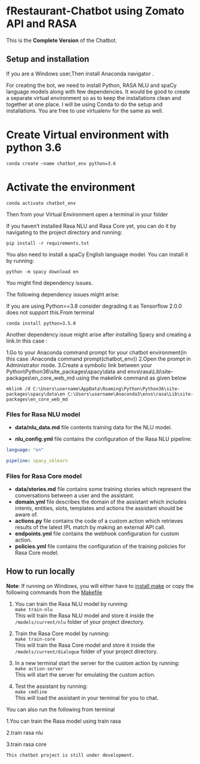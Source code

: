 # fRestaurant-Chatbot using Zomato API and RASA

This is the **Complete Version** of the Chatbot.

## Setup and installation

If you are a Windows user,Then install Anaconda navigator .

For creating the bot, we need to install Python, RASA NLU and spaCy language models along with few dependencies. It would be good to create a separate virtual environment so as to keep the installations clean and together at one place. I will be using Conda to do the setup and installations. You are free to use virtualenv for the same as well.

# Create Virtual environment with python 3.6
```
conda create –name chatbot_env python=3.6
```
# Activate the environment
```
conda activate chatbot_env
```

Then from your Virtual Environment open a terminal in your folder 

If you haven’t installed Rasa NLU and Rasa Core yet, you can do it by navigating to the project directory and running:  
```
pip install -r requirements.txt
```

You also need to install a spaCy English language model. You can install it by running:

```
python -m spacy download en
```
You might find dependency issues.

The following dependency issues might arise:

If you are using Python>=3.8 consider degrading it as Tensorflow 2.0.0 does not support this.From terminal 
```
conda install python=3.5.0
```
Another dependency issue might arise after installing Spacy and creating a link.In this case :

1.Go to your Anaconda command prompt for your chatbot environment(in this case :Anaconda command prompt(chatbot_env))
2.Open the prompt in Administrator mode.
3.Create a symbolic link between your Python\Python36\site_packages\spacy\data and envs\rasa\Lib\site-packages\en_core_web_md using the makelink command as given below
```
mklink /d C:\Users\username\AppData\Roaming\Python\Python36\site-packages\spacy\data\en C:\Users\username\Anaconda3\envs\rasa\Lib\site-packages\en_core_web_md
```
### Files for Rasa NLU model

- **data/nlu_data.md** file contents training data for the NLU model.
	
- **nlu_config.yml** file contains the configuration of the Rasa NLU pipeline:  
```yaml
language: "en"

pipeline: spacy_sklearn
```	

### Files for Rasa Core model

- **data/stories.md** file contains some training stories which represent the conversations between a user and the assistant. 
- **domain.yml** file describes the domain of the assistant which includes intents, entities, slots, templates and actions the assistant should be aware of.  
- **actions.py** file contains the code of a custom action which retrieves results of the latest IPL match by making an external API call.
- **endpoints.yml** file contains the webhook configuration for custom action.  
- **policies.yml** file contains the configuration of the training policies for Rasa Core model.

## How to run locally

**Note**: If running on Windows, you will either have to [install make](http://gnuwin32.sourceforge.net/packages/make.htm) or copy the following commands from the [Makefile](https://github.com/Prashant43226/Restaurant-Chatbot-using-Zomato-API-and-RASA/blob/main/Makefile)

1. You can train the Rasa NLU model by running:  
```make train-nlu```  
This will train the Rasa NLU model and store it inside the `/models/current/nlu` folder of your project directory.

2. Train the Rasa Core model by running:  
```make train-core```  
This will train the Rasa Core model and store it inside the `/models/current/dialogue` folder of your project directory.

3. In a new terminal start the server for the custom action by running:  
```make action-server```  
This will start the server for emulating the custom action.

4. Test the assistant by running:  
```make cmdline```  
This will load the assistant in your terminal for you to chat.

You can also run the following from terminal

1.You can train the Rasa model using
train rasa

2.train rasa nlu

3.train rasa core

```
This chatbot project is still under development.
